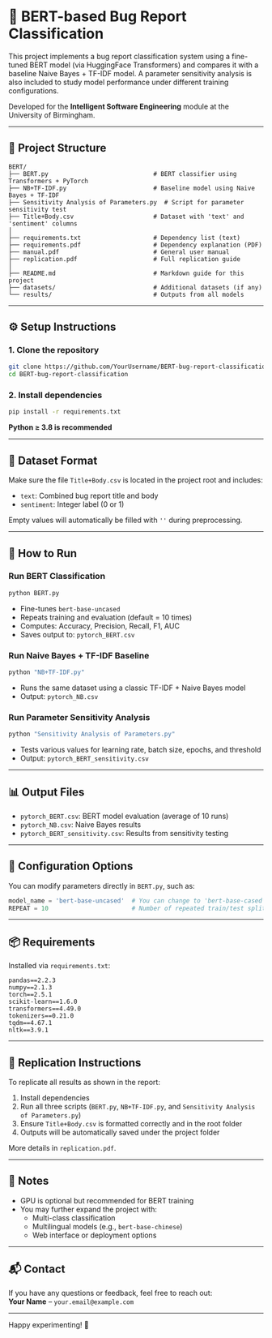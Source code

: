 
# 🧠 BERT-based Bug Report Classification

This project implements a bug report classification system using a fine-tuned BERT model (via HuggingFace Transformers) and compares it with a baseline Naive Bayes + TF-IDF model. A parameter sensitivity analysis is also included to study model performance under different training configurations.

Developed for the **Intelligent Software Engineering** module at the University of Birmingham.

---

## 📁 Project Structure

```
BERT/
├── BERT.py                             # BERT classifier using Transformers + PyTorch
├── NB+TF-IDF.py                        # Baseline model using Naive Bayes + TF-IDF
├── Sensitivity Analysis of Parameters.py  # Script for parameter sensitivity test
├── Title+Body.csv                      # Dataset with 'text' and 'sentiment' columns
│
├── requirements.txt                    # Dependency list (text)
├── requirements.pdf                    # Dependency explanation (PDF)
├── manual.pdf                          # General user manual
├── replication.pdf                     # Full replication guide
│
├── README.md                           # Markdown guide for this project
├── datasets/                           # Additional datasets (if any)
└── results/                            # Outputs from all models
```

---

## ⚙️ Setup Instructions

### 1. Clone the repository

```bash
git clone https://github.com/YourUsername/BERT-bug-report-classification.git
cd BERT-bug-report-classification
```

### 2. Install dependencies

```bash
pip install -r requirements.txt
```

**Python ≥ 3.8 is recommended**

---

## 📄 Dataset Format

Make sure the file `Title+Body.csv` is located in the project root and includes:

- `text`: Combined bug report title and body
- `sentiment`: Integer label (0 or 1)

Empty values will automatically be filled with `''` during preprocessing.

---

## 🚀 How to Run

### Run BERT Classification

```bash
python BERT.py
```

- Fine-tunes `bert-base-uncased`
- Repeats training and evaluation (default = 10 times)
- Computes: Accuracy, Precision, Recall, F1, AUC
- Saves output to: `pytorch_BERT.csv`

### Run Naive Bayes + TF-IDF Baseline

```bash
python "NB+TF-IDF.py"
```

- Runs the same dataset using a classic TF-IDF + Naive Bayes model
- Output: `pytorch_NB.csv`

### Run Parameter Sensitivity Analysis

```bash
python "Sensitivity Analysis of Parameters.py"
```

- Tests various values for learning rate, batch size, epochs, and threshold
- Output: `pytorch_BERT_sensitivity.csv`

---

## 📊 Output Files

- `pytorch_BERT.csv`: BERT model evaluation (average of 10 runs)
- `pytorch_NB.csv`: Naive Bayes results
- `pytorch_BERT_sensitivity.csv`: Results from sensitivity testing

---

## 🔧 Configuration Options

You can modify parameters directly in `BERT.py`, such as:

```python
model_name = 'bert-base-uncased'  # You can change to 'bert-base-cased', etc.
REPEAT = 10                       # Number of repeated train/test splits
```

---

## 📦 Requirements

Installed via `requirements.txt`:

```
pandas==2.2.3
numpy==2.1.3
torch==2.5.1
scikit-learn==1.6.0
transformers==4.49.0
tokenizers==0.21.0
tqdm==4.67.1
nltk==3.9.1
```

---

## 🧪 Replication Instructions

To replicate all results as shown in the report:

1. Install dependencies  
2. Run all three scripts (`BERT.py`, `NB+TF-IDF.py`, and `Sensitivity Analysis of Parameters.py`)  
3. Ensure `Title+Body.csv` is formatted correctly and in the root folder  
4. Outputs will be automatically saved under the project folder

More details in `replication.pdf`.

---

## 🧠 Notes

- GPU is optional but recommended for BERT training
- You may further expand the project with:
  - Multi-class classification
  - Multilingual models (e.g., `bert-base-chinese`)
  - Web interface or deployment options

---

## 📬 Contact

If you have any questions or feedback, feel free to reach out:  
**Your Name** – `your.email@example.com`

---

Happy experimenting! 🧪
